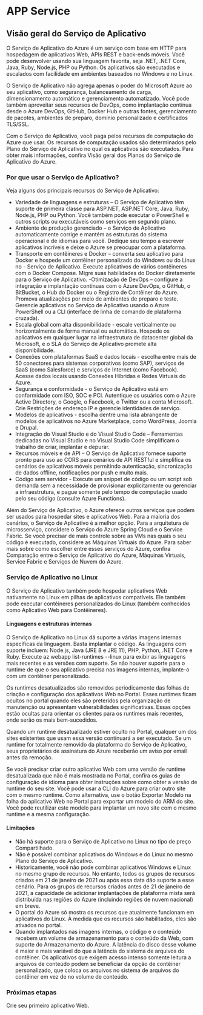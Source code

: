 # APP Service

## Visão geral do Serviço de Aplicativo

O Serviço de Aplicativo do Azure é um serviço com base em HTTP para hospedagem de aplicativos Web, APIs REST e back-ends móveis. Você pode desenvolver usando sua linguagem favorita, seja .NET, .NET Core, Java, Ruby, Node.js, PHP ou Python. Os aplicativos são executados e escalados com facilidade em ambientes baseados no Windows e no Linux.

O Serviço de Aplicativo não agrega apenas o poder do Microsoft Azure ao seu aplicativo, como segurança, balanceamento de carga, dimensionamento automático e gerenciamento automatizado. Você pode também aproveitar seus recursos de DevOps, como implantação contínua desde o Azure DevOps, GitHub, Docker Hub e outras fontes, gerenciamento de pacotes, ambientes de preparo, domínio personalizado e certificados TLS/SSL.

Com o Serviço de Aplicativo, você paga pelos recursos de computação do Azure que usar. Os recursos de computação usados são determinados pelo Plano do Serviço de Aplicativo no qual os aplicativos são executados. Para obter mais informações, confira Visão geral dos Planos do Serviço de Aplicativo do Azure.

### Por que usar o Serviço de Aplicativo?

Veja alguns dos principais recursos do Serviço de Aplicativo:

- Variedade de linguagens e estruturas – O Serviço de Aplicativo têm suporte de primeira classe para ASP.NET, ASP.NET Core, Java, Ruby, Node.js, PHP ou Python. Você também pode executar o PowerShell e outros scripts ou executáveis como serviços em segundo plano.
- Ambiente de produção gerenciado – o Serviço de Aplicativo automaticamente corrige e mantém as estruturas do sistema operacional e de idiomas para você. Dedique seu tempo a escrever aplicativos incríveis e deixe o Azure se preocupar com a plataforma.
- Transporte em contêineres e Docker – converta seu aplicativo para Docker e hospede um contêiner personalizado do Windows ou do Linux no - Serviço de Aplicativo. Execute aplicativos de vários contêineres com o Docker Compose. Migre suas habilidades do Docker diretamente para o Serviço de Aplicativo.
-Otimização de DevOps – configure a integração e implantação contínuas com o Azure DevOps, o GitHub, o BitBucket, o Hub do Docker ou o Registro de Contêiner do Azure. Promova atualizações por meio de ambientes de preparo e teste. Gerencie aplicativos no Serviço de Aplicativo usando o Azure PowerShell ou a CLI (interface de linha de comando de plataforma cruzada).
- Escala global com alta disponibilidade - escale verticalmente ou horizontalmente de forma manual ou automática. Hospede os aplicativos em qualquer lugar na infraestrutura de datacenter global da Microsoft, e o SLA do Serviço de Aplicativo promete alta disponibilidade.
- Conexões com plataformas SaaS e dados locais - escolha entre mais de 50 conectores para sistemas corporativos (como SAP), serviços de SaaS (como Salesforce) e serviços de Internet (como Facebook). Acesse dados locais usando Conexões Híbridas e Redes Virtuais do Azure.
- Segurança e conformidade - o Serviço de Aplicativo está em conformidade com ISO, SOC e PCI. Autentique os usuários com o Azure Active Directory, o Google, o Facebook, o Twitter ou a conta Microsoft. Crie Restrições de endereço IP e gerencie identidades de serviço.
- Modelos de aplicativos - escolha dentre uma lista abrangente de modelos de aplicativos no Azure Marketplace, como WordPress, Joomla e Drupal.
- Integração do Visual Studio e do Visual Studio Code – Ferramentas dedicadas no Visual Studio e no Visual Studio Code simplificam o trabalho de criar, implantar e depurar.
- Recursos móveis e de API – O Serviço de Aplicativo fornece suporte pronto para uso ao CORS para cenários de API RESTful e simplifica os cenários de aplicativos móveis permitindo autenticação, sincronização de dados offline, notificações por push e muito mais.
- Código sem servidor - Execute um snippet de código ou um script sob demanda sem a necessidade de provisionar explicitamente ou gerenciar a infraestrutura, e pague somente pelo tempo de computação usado pelo seu código (consulte Azure Functions).

Além do Serviço de Aplicativo, o Azure oferece outros serviços que podem ser usados para hospedar sites e aplicativos Web. Para a maioria dos cenários, o Serviço de Aplicativo é a melhor opção. Para a arquitetura de microsserviço, considere o Serviço do Azure Spring Cloud e o Service Fabric. Se você precisar de mais controle sobre as VMs nas quais o seu código é executado, considere as Máquinas Virtuais do Azure. Para saber mais sobre como escolher entre esses serviços do Azure, confira Comparação entre o Serviço de Aplicativo do Azure, Máquinas Virtuais, Service Fabric e Serviços de Nuvem do Azure.

### Serviço de Aplicativo no Linux

O Serviço de Aplicativo também pode hospedar aplicativos Web nativamente no Linux em pilhas de aplicativos compatíveis. Ele também pode executar contêineres personalizados do Linux (também conhecidos como Aplicativo Web para Contêineres).

#### Linguagens e estruturas internas

O Serviço de Aplicativo no Linux dá suporte a várias imagens internas específicas da linguagem. Basta implantar o código. As linguagens com suporte incluem: Node.js, Java (JRE 8 e JRE 11), PHP, Python, .NET Core e Ruby. Execute az webapp list-runtimes --linux para exibir as linguagens mais recentes e as versões com suporte. Se não houver suporte para o runtime de que o seu aplicativo precisa nas imagens internas, implante-o com um contêiner personalizado.

Os runtimes desatualizados são removidos periodicamente das folhas de criação e configuração dos aplicativos Web no Portal. Esses runtimes ficam ocultos no portal quando eles são preteridos pela organização de manutenção ou apresentam vulnerabilidades significativas. Essas opções estão ocultas para orientar os clientes para os runtimes mais recentes, onde serão os mais bem-sucedidos.

Quando um runtime desatualizado estiver oculto no Portal, qualquer um dos sites existentes que usam essa versão continuará a ser executado. Se um runtime for totalmente removido da plataforma do Serviço de Aplicativo, seus proprietários de assinatura do Azure receberão um aviso por email antes da remoção.

Se você precisar criar outro aplicativo Web com uma versão de runtime desatualizada que não é mais mostrada no Portal, confira os guias de configuração de idioma para obter instruções sobre como obter a versão de runtime do seu site. Você pode usar a CLI do Azure para criar outro site com o mesmo runtime. Como alternativa, use o botão Exportar Modelo na folha do aplicativo Web no Portal para exportar um modelo do ARM do site. Você pode reutilizar este modelo para implantar um novo site com o mesmo runtime e a mesma configuração.

#### Limitações

- Não há suporte para o Serviço de Aplicativo no Linux no tipo de preço Compartilhado.
- Não é possível combinar aplicativos do Windows e do Linux no mesmo Plano do Serviço de Aplicativo.
- Historicamente, você não pode combinar aplicativos Windows e Linux no mesmo grupo de recursos. No entanto, todos os grupos de recursos criados em 21 de janeiro de 2021 ou após essa data dão suporte a esse cenário. Para os grupos de recursos criados antes de 21 de janeiro de 2021, a capacidade de adicionar implantações de plataforma mista será distribuída nas regiões do Azure (incluindo regiões de nuvem nacional) em breve.
- O portal do Azure só mostra os recursos que atualmente funcionam em aplicativos do Linux. À medida que os recursos são habilitados, eles são ativados no portal.
- Quando implantados nas imagens internas, o código e o conteúdo recebem um volume de armazenamento para o conteúdo da Web, com suporte do Armazenamento do Azure. A latência do disco desse volume é maior e mais variável do que a latência do sistema de arquivos do contêiner. Os aplicativos que exigem acesso intenso somente leitura a arquivos de conteúdo podem se beneficiar da opção de contêiner personalizado, que coloca os arquivos no sistema de arquivos do contêiner em vez de no volume de conteúdo.

### Próximas etapas

Crie seu primeiro aplicativo Web.